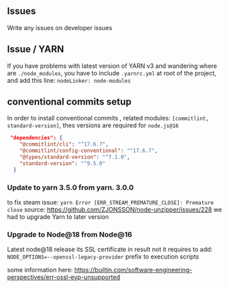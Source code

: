 ## Issues

Write any issues on developer issues

## Issue / YARN

If you have problems with latest version of YARN v3 and wandering where are `./node_modules`,
you have to include `.yarnrc.yml` at root of the project, and add this line: `nodeLinker: node-modules`

## conventional commits setup

In order to install conventional commits , related modules: `[commitlint, standard-version]`, thes versions are required for `node.js@16`

```json
 "dependencies": {
    "@commitlint/cli": "^17.6.7",
    "@commitlint/config-conventional": "^17.6.7",
    "@types/standard-version": "^7.1.0",
    "standard-version": "^9.5.0"
  }
```

### Update to yarn 3.5.0 from yarn. 3.0.0

to fix steam issue:
`yarn Error [ERR_STREAM_PREMATURE_CLOSE]: Premature close`
source: https://github.com/ZJONSSON/node-unzipper/issues/228
we had to upgrade Yarn to later version

### Upgrade to Node@18 from Node@16

Latest node@18 release its SSL certificate in result not it requires to add:
`NODE_OPTIONS=--openssl-legacy-provider` prefix to execution scripts

some information here:
https://builtin.com/software-engineering-perspectives/err-ossl-evp-unsupported

